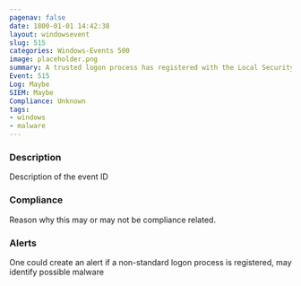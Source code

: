 ```yaml
---
pagenav: false
date: 1800-01-01 14:42:38
layout: windowsevent
slug: 515
categories: Windows-Events 500
image: placeholder.png
summary: A trusted logon process has registered with the Local Security Authority
Event: 515
Log: Maybe
SIEM: Maybe
Compliance: Unknown
tags:
- windows
- malware
---
```


### Description

Description of the event ID

### Compliance

Reason why this may or may not be compliance related.

### Alerts

One could create an alert if a non-standard logon process is registered, may identify possible malware
